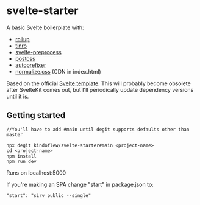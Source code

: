 # svelte-starter

A basic Svelte boilerplate with:
* [rollup](https://github.com/rollup/rollup)
* [tinro](https://github.com/AlexxNB/tinro)
* [svelte-preprocess](https://github.com/sveltejs/svelte-preprocess)
* [postcss](https://github.com/postcss/postcss)
* [autoprefixer](https://github.com/postcss/autoprefixer)
* [normalize.css](https://github.com/necolas/normalize.css) (CDN in index.html)

Based on the official [Svelte template](https://github.com/sveltejs/template).
This will probably become obsolete after SvelteKit comes out, but I'll periodically 
update dependency versions until it is.

## Getting started

```
//You'll have to add #main until degit supports defaults other than master

npx degit kindoflew/svelte-starter#main <project-name>
cd <project-name>
npm install
npm run dev
```

Runs on localhost:5000

If you're making an SPA change "start" in package.json to:
```
"start": "sirv public --single"
``` 

